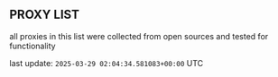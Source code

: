## PROXY LIST

all proxies in this list were collected from open sources and tested for functionality

last update: `2025-03-29 02:04:34.581083+00:00` UTC